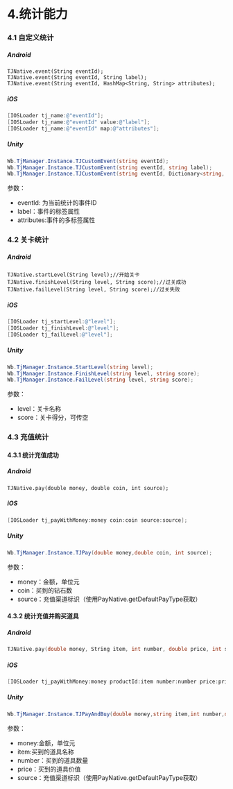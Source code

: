# 4.统计能力

### 4.1 自定义统计

##### Android

```text
TJNative.event(String eventId);
TJNative.event(String eventId, String label);
TJNative.event(String eventId, HashMap<String, String> attributes);
```

##### iOS

```objective-c
[IOSLoader tj_name:@"eventId"];
[IOSLoader tj_name:@"eventId" value:@"label"];
[IOSLoader tj_name:@"eventId" map:@"attributes"];
```

##### Unity

```C#
Wb.TjManager.Instance.TJCustomEvent(string eventId);
Wb.TjManager.Instance.TJCustomEvent(string eventId, string label);
Wb.TjManager.Instance.TJCustomEvent(string eventId, Dictionary<string, string> attributes);
```

参数：

- eventId: 为当前统计的事件ID  
- label：事件的标签属性  
- attributes:事件的多标签属性

### 4.2 关卡统计

##### Android

```text
TJNative.startLevel(String level);//开始关卡
TJNative.finishLevel(String level, String score);//过关成功
TJNative.failLevel(String level, String score);//过关失败
```

##### iOS

```objective-c
[IOSLoader tj_startLevel:@"level"];
[IOSLoader tj_finishLevel:@"level"];
[IOSLoader tj_failLevel:@"level"];
```

##### Unity

```C#
Wb.TjManager.Instance.StartLevel(string level);
Wb.TjManager.Instance.FinishLevel(string level, string score);
Wb.TjManager.Instance.FailLevel(string level, string score);
```

参数：

- level：关卡名称 
- score：关卡得分，可传空

### 4.3 充值统计

#### 4.3.1 统计充值成功

##### Android

```text
TJNative.pay(double money, double coin, int source);
```

##### iOS

```objective-c
[IOSLoader tj_payWithMoney:money coin:coin source:source];
```

##### Unity

```C#
Wb.TjManager.Instance.TJPay(double money,double coin, int source);
```

参数：

- money：金额，单位元
- coin：买到的钻石数
- source：充值渠道标识（使用PayNative.getDefaultPayType获取）



#### 4.3.2 统计充值并购买道具

##### Android

```objective-c
TJNative.pay(double money, String item, int number, double price, int source);
```

##### iOS

```objective-c
[IOSLoader tj_payWithMoney:money productId:item number:number price:price score:score];
```

##### Unity

```C#
Wb.TjManager.Instance.TJPayAndBuy(double money,string item,int number,double price, int source)
```

参数：

- money:金额，单位元 
- item:买到的道具名称 
- number：买到的道具数量 
- price：买到的道具价值 
- source：充值渠道标识（使用PayNative.getDefaultPayType获取）

